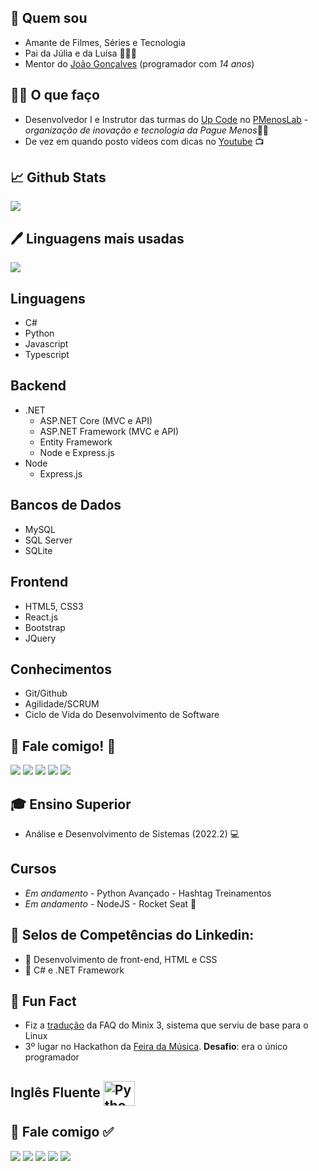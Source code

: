 <!--
<img align="right" height="360em" src="https://raw.githubusercontent.com/gist/moisesAlc/8a6c0e628f532369f9c52960aecda191/raw/f29dd04c328e372264ee25044719bf8250020fd3/githubcard.svg"/>
<h1 align="left">Oi, sou o Moisés Madeira <img src="./hi.gif" height="30"width="30px"></h1> 
-->
## 🧑 Quem sou

- Amante de Filmes, Séries e Tecnologia
- Pai da Júlia e da Luísa 👨‍👧‍👧
- Mentor do [João Gonçalves](https://github.com/SrAnonimo13) (programador com *14 anos*)

## 🙋‍♂️ O que faço
- Desenvolvedor I e Instrutor das turmas do [Up Code](https://guiadafarmacia.com.br/pague-menos-abre-inscricoes-para-2a-turma-do-programa-up-code-por-meio-de-sua-universidade-corporativa-up-farma/) no [PMenosLab](https://revistadafarmacia.com.br/farmacia/pmenoslab-braco-de-tecnologia-e-inovacao-da-pague-menos-ganha-espaco-em-fortaleza) - *organização de inovação e tecnologia da Pague Menos*<!--🎯:rocket:-->👨‍💻
- De vez em quando posto vídeos com dicas no [Youtube](https://www.youtube.com/c/MoisésMadeira) :tv:

## 📈 Github Stats

<p align="left">
  <img src="https://github-readme-stats.vercel.app/api?username=moisesAlc&show_icons=true&theme=blue-green&include_all_commits=true&count_private=true"/>
</p>

## 🖊️ Linguagens mais usadas

<p align="left">
  <img src="https://github-readme-stats.vercel.app/api/top-langs/?username=moisesAlc&layout=compact&langs_count=8&theme=blue-green"/>
</p>

## Linguagens

 - C#
 - Python
 - Javascript
 - Typescript

## Backend

 - .NET
   - ASP.NET Core (MVC e API)
   - ASP.NET Framework (MVC e API)
   - Entity Framework
   - Node e Express.js
 - Node
   - Express.js

## Bancos de Dados
 - MySQL
 - SQL Server
 - SQLite

## Frontend
 - HTML5, CSS3
 - React.js
 - Bootstrap
 - JQuery

## Conhecimentos
 - Git/Github
 - Agilidade/SCRUM
 - Ciclo de Vida do Desenvolvimento de Software
<!--
## 🎮 Tecnologias 
<span>Passe o mouse em cima para ver o nome da tecnologia</span>

### &nbsp;&nbsp;&nbsp;&nbsp;&nbsp;&nbsp;Back-end com
&nbsp;&nbsp;&nbsp;&nbsp;&nbsp;&nbsp;&nbsp;&nbsp;&nbsp;&nbsp;&nbsp;&nbsp;-  <img align="center" alt="Csharp" height="50" width="55" src="https://raw.githubusercontent.com/devicons/devicon/master/icons/csharp/csharp-original.svg" title="C Sharp"><img align="center" alt=".net core" height="50" width="55" src="https://upload.wikimedia.org/wikipedia/commons/e/ee/.NET_Core_Logo.svg" title=".NET Core"><img align="center" alt="Entity Framework" height="50" width="55" src="https://plugins.jetbrains.com/files/18147/154422/icon/pluginIcon.svg" title="Entity Framework"><img align="center" alt="Sql server" height="50" width="55" src="https://gist.githubusercontent.com/moisesAlc/0341353e307b44086d7673db7be47ae0/raw/8d8598a0c024d3e7d86d31532fafa0c30ddaee6a/sqlserver.svg" title="SQL Server">

### &nbsp;&nbsp;&nbsp;&nbsp;&nbsp;&nbsp;Front-end com
&nbsp;&nbsp;&nbsp;&nbsp;&nbsp;&nbsp;&nbsp;&nbsp;&nbsp;&nbsp;&nbsp;&nbsp;- <img display="inline" align="center" alt="Js" height="40" width="50" title="Javascript" src="https://raw.githubusercontent.com/devicons/devicon/master/icons/javascript/javascript-plain.svg"><img align="center" alt="Ts" height="40" width="50" title="Typescript" src="https://raw.githubusercontent.com/devicons/devicon/master/icons/typescript/typescript-plain.svg"><img align="center" alt="React" height="40" title="React" width="50" src="https://raw.githubusercontent.com/devicons/devicon/master/icons/react/react-original.svg"><img align="center" alt="HTML" height="40" title="HTML5"  width="50" src="https://raw.githubusercontent.com/devicons/devicon/master/icons/html5/html5-original.svg"><img align="center" alt="CSS" height="40" width="50" src="https://raw.githubusercontent.com/devicons/devicon/master/icons/css3/css3-original.svg" title="CSS3"><img align="center" alt="Bootstrap" height="40" width="58" src="https://raw.githubusercontent.com/devicons/devicon/master/icons/bootstrap/bootstrap-original.svg" title="Bootstrap"><img align="center" alt="Jquery" height="40" width="50" src="https://raw.githubusercontent.com/devicons/devicon/master/icons/jquery/jquery-original.svg" title="Jquery"><img align="center" alt="figma" height="40" width="50" src="https://raw.githubusercontent.com/devicons/devicon/master/icons/figma/figma-original.svg" title="Figma">

### &nbsp;&nbsp;&nbsp;&nbsp;&nbsp;&nbsp;Conheço
&nbsp;&nbsp;&nbsp;&nbsp;&nbsp;&nbsp;&nbsp;&nbsp;&nbsp;&nbsp;&nbsp;&nbsp;- <img align="center" alt="Python" height="40" width="50" src="https://raw.githubusercontent.com/devicons/devicon/master/icons/python/python-original.svg" title="Python"><img align="center" alt="Python" height="40" width="50" src="https://raw.githubusercontent.com/devicons/devicon/master/icons/java/java-original.svg" title="Java">
<img align="center" alt="Linux" height="40" width="50" src="https://raw.githubusercontent.com/devicons/devicon/master/icons/linux/linux-original.svg" title="Linux"><img align="center" alt="MySQL" height="40" width="50" src="https://raw.githubusercontent.com/devicons/devicon/master/icons/mysql/mysql-original.svg" title="MySQL"><img align="center" alt="Inkscape" height="40" width="50" src="https://github.com/devicons/devicon/blob/master/icons/inkscape/inkscape-original.svg" title="Inkscape">
-->
##  💬 Fale comigo! 🙂
<div> 
  <a href="https://wa.me/+5585981629098?text=oi" target="_blank"><img src="https://img.shields.io/badge/WhatsApp-25D366?style=for-the-badge&logo=whatsapp&logoColor=white" target="_blank"></a>
  <a href="https://www.linkedin.com/in/moisesdev" target="_blank"><img src="https://img.shields.io/badge/-LinkedIn-%230077B5?style=for-the-badge&logo=linkedin&logoColor=white" target="_blank"></a>
  <a href = "mailto:moisesprepara@gmail.com"><img src="https://img.shields.io/badge/Gmail-D14836?style=for-the-badge&logo=gmail&logoColor=white" target="_blank"></a>
  <a href="https://www.youtube.com/c/MoisésMadeira" target="_blank"><img src="https://img.shields.io/badge/YouTube-FF0000?style=for-the-badge&logo=youtube&logoColor=white" target="_blank"></a>
  <a href="https://www.instagram.com/moisesprof/" target="_blank"><img src="https://img.shields.io/badge/-Instagram-8134AF?style=for-the-badge&logo=instagram&logoColor=white" target="_blank"></a>
</div>

## 🎓 Ensino Superior

- Análise e Desenvolvimento de Sistemas (2022.2) 💻

## Cursos

- *Em andamento* - Python Avançado - Hashtag Treinamentos
- *Em andamento* - NodeJS - Rocket Seat 🚀

## 🥇 Selos de Competências do Linkedin:

- 🏅 Desenvolvimento de front-end, HTML e CSS
- 🏅 C# e .NET Framework

## 📌 Fun Fact

- Fiz a [tradução](http://www.minix3.org/doc/faq-brazilian-portuguese.html) da FAQ do Minix 3, sistema que serviu de base para o Linux
- 3º lugar no Hackathon da [Feira da Música](https://www.instagram.com/p/Bt_zOcQn_w9/). **Desafio**: era o único programador

## Inglês Fluente&nbsp;<img align="center" alt="Python" height="40" width="50" src="https://emojipedia-us.s3.dualstack.us-west-1.amazonaws.com/thumbs/160/whatsapp/314/flag-united-states_1f1fa-1f1f8.png"><br>
<!--
<img align="center" alt="Python" height="40" width="50" src="https://emojipedia-us.s3.dualstack.us-west-1.amazonaws.com/thumbs/160/whatsapp/314/flag-spain_1f1ea-1f1f8.png">Espanhol Básico
-->

##  💬 Fale comigo ✅
<div> 
  <a href="https://wa.me/+5585981629098?text=oi" target="_blank"><img src="https://img.shields.io/badge/WhatsApp-25D366?style=for-the-badge&logo=whatsapp&logoColor=white" target="_blank"></a>
  <a href="https://www.linkedin.com/in/moisesdev" target="_blank"><img src="https://img.shields.io/badge/-LinkedIn-%230077B5?style=for-the-badge&logo=linkedin&logoColor=white" target="_blank"></a>
  <a href = "mailto:moisesprepara@gmail.com"><img src="https://img.shields.io/badge/Gmail-D14836?style=for-the-badge&logo=gmail&logoColor=white" target="_blank"></a>
  <a href="https://www.youtube.com/c/MoisésMadeira" target="_blank"><img src="https://img.shields.io/badge/YouTube-FF0000?style=for-the-badge&logo=youtube&logoColor=white" target="_blank"></a>
  <a href="https://www.instagram.com/moisesprof/" target="_blank"><img src="https://img.shields.io/badge/-Instagram-8134AF?style=for-the-badge&logo=instagram&logoColor=white" target="_blank"></a>
</div>
